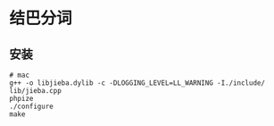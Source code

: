 # 结巴分词

## 安装

```
# mac
g++ -o libjieba.dylib -c -DLOGGING_LEVEL=LL_WARNING -I./include/ lib/jieba.cpp
phpize
./configure
make
```

